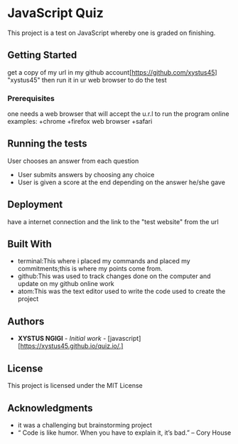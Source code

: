 # JavaScript Quiz

This project is a test on JavaScript whereby one is graded on finishing.

## Getting Started
get a copy of my url in my github account[https://github.com/xystus45] "xystus45" then run it in ur web browser to do the test

### Prerequisites
one needs a web browser that will accept the u.r.l to run the program online
 examples:
   +chrome
   +firefox web browser
   +safari



## Running the tests
User chooses an answer from each question
* User submits answers by choosing any choice
* User is given a score at the end depending on the answer he/she gave


## Deployment

have a internet connection and the link to the "test website" from the url

## Built With

* terminal:This where i placed my commands and placed my commitments;this is where my points come from.
* github:This was used to track changes done on the computer and update on my github online work
* atom:This was the text editor used to write the code used to create the project


## Authors

* **XYSTUS NGIGI** - *Initial work* - [javascript] [https://xystus45.github.io/quiz.io/.]


## License

This project is licensed under the MIT License

## Acknowledgments

* it was a challenging but brainstorming project
* “ Code is like humor. When you have to explain it, it’s bad.” – Cory House
